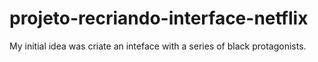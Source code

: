 # projeto-recriando-interface-netflix
My initial idea was criate an inteface with a series of black protagonists. 
